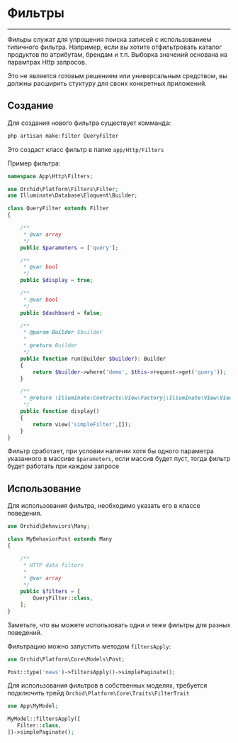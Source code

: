 # Фильтры
----------


Фильры служат для упрощения поиска записей с использованием типичного фильтра.
Например, если вы хотите отфильтровать каталог продуктов по атрибутам, брендам и т.п.
Выборка значений основана на парамтрах Http запросов.

Это не является готовым решением или универсальным средством, 
вы должны расширить стуктуру для своих конкретных приложений.

## Создание

Для создания нового фильтра существует комманда:

```php
php artisan make:filter QueryFilter
```

Это создаст класс фильтр в папке `app/Http/Filters`


Пример фильтра:
```php
namespace App\Http\Filters;

use Orchid\Platform\Filters\Filter;
use Illuminate\Database\Eloquent\Builder;

class QueryFilter extends Filter
{

    /**
     * @var array
     */
    public $parameters = ['query'];

    /**
     * @var bool
     */
    public $display = true;

    /**
     * @var bool
     */
    public $dashboard = false;

    /**
     * @param Builder $builder
     *
     * @return Builder
     */
    public function run(Builder $builder): Builder
    {
        return $builder->where('demo', $this->request->get('query'));
    }

    /**
     * @return \Illuminate\Contracts\View\Factory|\Illuminate\View\View
     */
    public function display()
    {
        return view('simpleFilter',[]);
    }
}
```

Фильтр сработает, при условии наличии хотя бы одного параметра указанного в массиве `$parameters`, 
если массив будет пуст, тогда фильтр будет работать при каждом запросе

## Использование

Для использования фильтра, необходимо указать его в классе поведения.
```php
use Orchid\Behaviors\Many;

class MyBehaviorPost extends Many
{

    /**
     * HTTP data filters
     *
     * @var array
     */
    public $filters = [
        QueryFilter::class,
    ];
}
```
Заметьте, что вы можете использовать одни и теже фильтры для разных поведений.


Фильтрацию можно запустить методом `filtersApply`:
```php
use Orchid\Platform\Core\Models\Post;

Post::type('news')->filtersApply()->simplePaginate();
```


Для использования фильтров в собственных моделях, 
требуется подключить трейд `Orchid\Platform\Core\Traits\FilterTrait`

```php
use App\MyModel;

MyModel::filtersApply([
   Filter::class,
])->simplePaginate();

```
